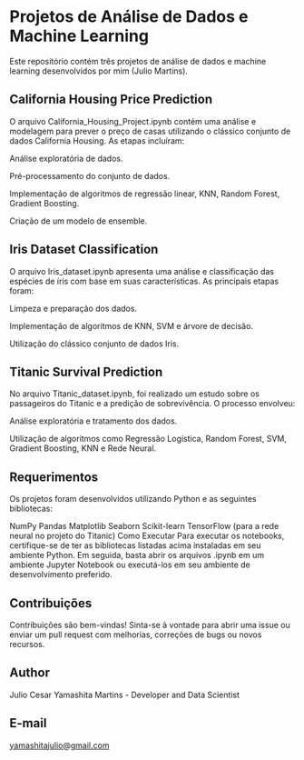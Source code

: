 # Projetos de Análise de Dados e Machine Learning
Este repositório contém três projetos de análise de dados e machine learning desenvolvidos por mim (Julio Martins).

## California Housing Price Prediction
O arquivo California_Housing_Project.ipynb contém uma análise e modelagem para prever o preço de casas utilizando o clássico conjunto de dados California Housing. As etapas incluíram:

Análise exploratória de dados.

Pré-processamento do conjunto de dados.

Implementação de algoritmos de regressão linear, KNN, Random Forest, Gradient Boosting.

Criação de um modelo de ensemble.

## Iris Dataset Classification
O arquivo Iris_dataset.ipynb apresenta uma análise e classificação das espécies de íris com base em suas características. As principais etapas foram:

Limpeza e preparação dos dados.

Implementação de algoritmos de KNN, SVM e árvore de decisão.

Utilização do clássico conjunto de dados Iris.

## Titanic Survival Prediction
No arquivo Titanic_dataset.ipynb, foi realizado um estudo sobre os passageiros do Titanic e a predição de sobrevivência. O processo envolveu:

Análise exploratória e tratamento dos dados.

Utilização de algoritmos como Regressão Logística, Random Forest, SVM, Gradient Boosting, KNN e Rede Neural.

## Requerimentos
Os projetos foram desenvolvidos utilizando Python e as seguintes bibliotecas:

NumPy
Pandas
Matplotlib
Seaborn
Scikit-learn
TensorFlow (para a rede neural no projeto do Titanic)
Como Executar
Para executar os notebooks, certifique-se de ter as bibliotecas listadas acima instaladas em seu ambiente Python. Em seguida, basta abrir os arquivos .ipynb em um ambiente Jupyter Notebook ou executá-los em seu ambiente de desenvolvimento preferido.

## Contribuições
Contribuições são bem-vindas! Sinta-se à vontade para abrir uma issue ou enviar um pull request com melhorias, correções de bugs ou novos recursos.

## Author
Julio Cesar Yamashita Martins - Developer and Data Scientist

## E-mail
yamashitajulio@gmail.com
